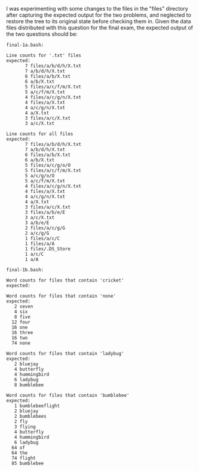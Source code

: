 I was experimenting with some changes to the files in the "files" directory
after capturing the expected output for the two problems, and neglected to
restore the tree to its original state before checking them in.  Given the
data files distributed with this question for the final exam, the expected
output of the two questions should be:

```
final-1a.bash:

Line counts for '.txt' files
expected:
       7 files/a/b/d/h/X.txt
       7 a/b/d/h/X.txt
       6 files/a/b/X.txt
       6 a/b/X.txt
       5 files/a/c/f/m/X.txt
       5 a/c/f/m/X.txt
       4 files/a/c/g/n/X.txt
       4 files/a/X.txt
       4 a/c/g/n/X.txt
       4 a/X.txt
       3 files/a/c/X.txt
       3 a/c/X.txt

Line counts for all files
expected:
       7 files/a/b/d/h/X.txt
       7 a/b/d/h/X.txt
       6 files/a/b/X.txt
       6 a/b/X.txt
       5 files/a/c/g/o/O
       5 files/a/c/f/m/X.txt
       5 a/c/g/o/O
       5 a/c/f/m/X.txt
       4 files/a/c/g/n/X.txt
       4 files/a/X.txt
       4 a/c/g/n/X.txt
       4 a/X.txt
       3 files/a/c/X.txt
       3 files/a/b/e/E
       3 a/c/X.txt
       3 a/b/e/E
       2 files/a/c/g/G
       2 a/c/g/G
       1 files/a/c/C
       1 files/a/A
       1 files/.DS_Store
       1 a/c/C
       1 a/A
```
```
final-1b.bash:

Word counts for files that contain 'cricket'
expected:

Word counts for files that contain 'none'
expected:
   2 seven
   4 six
   8 five
  12 four
  16 one
  16 three
  16 two
  74 none

Word counts for files that contain 'ladybug'
expected:
   2 bluejay
   4 butterfly
   4 hummingbird
   6 ladybug
   8 bumblebee

Word counts for files that contain 'bumblebee'
expected:
   1 bumblebeeflight
   2 bluejay
   2 bumblebees
   2 fly
   3 flying
   4 butterfly
   4 hummingbird
   6 ladybug
  64 of
  64 the
  74 flight
  85 bumblebee
```
